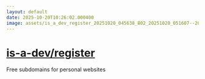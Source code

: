 ```yaml
---
layout: default
date: 2025-10-20T10:26:02.000400
image: assets/is_a_dev_register_20251020_045638_802_20251020_051607--20251020T071607949--cropped.png
---
```


# [is-a-dev/register](https://github.com/is-a-dev/register/)

Free subdomains for personal websites
